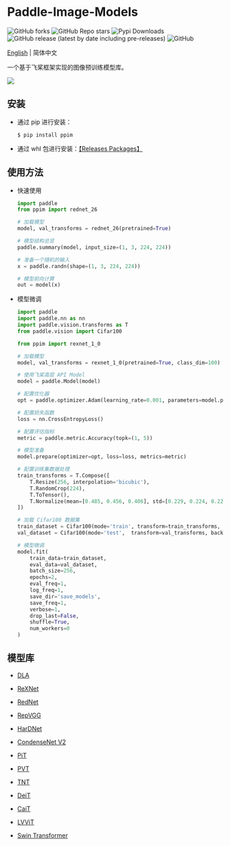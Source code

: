 # Paddle-Image-Models
![GitHub forks](https://img.shields.io/github/forks/AgentMaker/Paddle-Image-Models)
![GitHub Repo stars](https://img.shields.io/github/stars/AgentMaker/Paddle-Image-Models)
![Pypi Downloads](https://pepy.tech/badge/ppim)
![GitHub release (latest by date including pre-releases)](https://img.shields.io/github/v/release/AgentMaker/Paddle-Image-Models?include_prereleases)
![GitHub](https://img.shields.io/github/license/AgentMaker/Paddle-Image-Models)  

[English](README.md) | 简体中文

一个基于飞桨框架实现的图像预训练模型库。

![](https://ai-studio-static-online.cdn.bcebos.com/34e7bbbc80d24412b3c21efb56778ad43b53f9b1be104e499e0ff8b663a64a53)

## 安装
* 通过 pip 进行安装：

    ```shell
    $ pip install ppim
    ```

* 通过 whl 包进行安装：[【Releases Packages】](https://github.com/AgentMaker/Paddle-Image-Models/releases)

## 使用方法
* 快速使用

    ```python
    import paddle
    from ppim import rednet_26

    # 加载模型
    model, val_transforms = rednet_26(pretrained=True)

    # 模型结构总览 
    paddle.summary(model, input_size=(1, 3, 224, 224))

    # 准备一个随机的输入
    x = paddle.randn(shape=(1, 3, 224, 224))

    # 模型前向计算
    out = model(x)
    ```

* 模型微调
    
    ```python
    import paddle
    import paddle.nn as nn
    import paddle.vision.transforms as T
    from paddle.vision import Cifar100

    from ppim import rexnet_1_0

    # 加载模型
    model, val_transforms = rexnet_1_0(pretrained=True, class_dim=100)

    # 使用飞桨高层 API Model
    model = paddle.Model(model)

    # 配置优化器
    opt = paddle.optimizer.Adam(learning_rate=0.001, parameters=model.parameters())

    # 配置损失函数
    loss = nn.CrossEntropyLoss()

    # 配置评估指标
    metric = paddle.metric.Accuracy(topk=(1, 5))

    # 模型准备
    model.prepare(optimizer=opt, loss=loss, metrics=metric)

    # 配置训练集数据处理
    train_transforms = T.Compose([
        T.Resize(256, interpolation='bicubic'),
        T.RandomCrop(224),
        T.ToTensor(),
        T.Normalize(mean=[0.485, 0.456, 0.406], std=[0.229, 0.224, 0.225])
    ])

    # 加载 Cifar100 数据集
    train_dataset = Cifar100(mode='train', transform=train_transforms, backend='pil')
    val_dataset = Cifar100(mode='test',  transform=val_transforms, backend='pil')

    # 模型微调
    model.fit(
        train_data=train_dataset, 
        eval_data=val_dataset, 
        batch_size=256, 
        epochs=2, 
        eval_freq=1, 
        log_freq=1, 
        save_dir='save_models', 
        save_freq=1, 
        verbose=1, 
        drop_last=False, 
        shuffle=True,
        num_workers=0
    )
    ```

## 模型库

* [DLA](./docs/cn/model_zoo/dla.md)

* [ReXNet](./docs/cn/model_zoo/rexnet.md)

* [RedNet](./docs/cn/model_zoo/rednet.md)

* [RepVGG](./docs/cn/model_zoo/repvgg.md)

* [HarDNet](./docs/cn/model_zoo/hardnet.md)

* [CondenseNet V2](./docs/cn/model_zoo/cdnv2.md)

* [PiT](./docs/cn/model_zoo/pit.md)

* [PVT](./docs/cn/model_zoo/pvt.md)

* [TNT](./docs/cn/model_zoo/tnt.md)

* [DeiT](./docs/cn/model_zoo/deit.md)

* [CaiT](./docs/cn/model_zoo/cait.md)

* [LVViT](./docs/cn/model_zoo/lvvit.md)

* [Swin Transformer](./docs/cn/model_zoo/swin.md)
